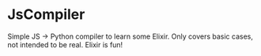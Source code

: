 # JsCompiler

Simple JS -> Python compiler to learn some Elixir. Only covers basic cases, not intended to be real. Elixir is fun!
